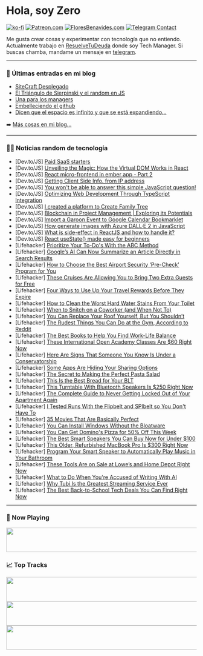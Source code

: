 # Hola, soy Zero

[![ko-fi](https://ko-fi.com/img/githubbutton_sm.svg)](https://ko-fi.com/J3J4N0LUK)
[![Patreon.com](https://img.shields.io/endpoint.svg?url=https%3A%2F%2Fshieldsio-patreon.vercel.app%2Fapi%3Fusername%3Dzerodragon%26type%3Dpatrons&style=for-the-badge)](https://patreon.com/zerodragon)
[![FloresBenavides.com](https://img.shields.io/website?down_message=oops&label=MiBlog&style=for-the-badge&up_message=online&url=https%3A%2F%2Ffloresbenavides.com)](https://floresbenavides.com)
[![Telegram Contact](https://img.shields.io/badge/escr%C3%ADbeme-ZeroDragon-%2326A5E4?style=for-the-badge&logo=telegram)](https://t.me/zerodragon)

Me gusta crear cosas y experimentar con tecnología que no entiendo.
Actualmente trabajo en [ResuelveTuDeuda](http://github.com/resuelve) donde soy Tech Manager.
Si buscas chamba, mandame un mensaje en [telegram](https://t.me/zerodragon).

---

### 📕 Últimas entradas en mi blog
<!-- BLOG-POST-LIST:START -->
- [SiteCraft Desplegado](https://floresbenavides.com/sitecraft-desplegado/)
- [El Triángulo de Sierpinski y el random en JS](https://floresbenavides.com/el-triangulo-de-sierpinski-y-el-random-en-js/)
- [Una para los managers](https://floresbenavides.com/una-para-los-managers/)
- [Embelleciendo el github](https://floresbenavides.com/embelleciendo-el-github/)
- [Dicen que el espacio es infinito y que se está expandiendo…](https://floresbenavides.com/dicen-que-el-espacio-es-infinito-y-que-se-esta-expandiendo/)
<!-- BLOG-POST-LIST:END -->

➡️ [Más cosas en mi blog...](https://floresbenavides.com)

---

### 👨‍💻 Noticias random de tecnología
<!-- TECH-POSTS:START -->
- [Dev.to/JS] [Paid SaaS starters](https://dev.to/marcin_codes/paid-saas-starters-3me5)
- [Dev.to/JS] [Unveiling the Magic: How the Virtual DOM Works in React](https://dev.to/crossskatee1/unveiling-the-magic-how-the-virtual-dom-works-in-react-5g84)
- [Dev.to/JS] [React micro-frontend in ember app - Part 2](https://dev.to/vinomanick/react-micro-frontend-in-ember-app-part-2-3hg8)
- [Dev.to/JS] [Getting Client Side Info. from IP address](https://dev.to/ajmal_hasan/getting-client-side-info-from-ip-address-3ej8)
- [Dev.to/JS] [You won&#39;t be able to answer this simple JavaScript question!](https://dev.to/sadeedpv/you-wont-be-able-to-answer-this-javascript-question-235i)
- [Dev.to/JS] [Optimizing Web Development Through TypeScript Integration](https://dev.to/avwerosuoghene/optimizing-web-development-through-typescript-integration-1fcd)
- [Dev.to/JS] [I created a platform to Create Family Tree](https://dev.to/brojenuel/i-created-a-platform-to-create-family-tree-693)
- [Dev.to/JS] [Blockchain in Project Management | Exploring its Potentials](https://dev.to/donnajohnson88/blockchain-in-project-management-exploring-its-potentials-38h0)
- [Dev.to/JS] [Import a Garoon Event to Google Calendar Bookmarklet](https://dev.to/ahandsel/import-a-garoon-event-to-google-calendar-bookmarklet-24g6)
- [Dev.to/JS] [How generate images with Azure DALL·E 2 in JavaScript](https://dev.to/xstefan/how-generate-images-with-azure-dalle-2-in-javascript-65i)
- [Dev.to/JS] [What is side-effect in ReactJS and how to handle it?](https://dev.to/hellonehha/what-is-side-effect-in-reactjs-and-how-to-handle-it-39j8)
- [Dev.to/JS] [React useState&lpar;&rpar; made easy for beginners](https://dev.to/ashutoshmishra/usestate-made-easy-for-beginners-58o3)
- [Lifehacker] [Prioritize Your To-Do&#39;s With the ABC Method](https://lifehacker.com/prioritize-your-to-dos-with-the-abc-method-1850738882)
- [Lifehacker] [Google’s AI Can Now Summarize an Article Directly in Search Results](https://lifehacker.com/google-s-ai-can-now-summarize-an-article-directly-in-se-1850740737)
- [Lifehacker] [How to Choose the Best Airport Security ‘Pre-Check’ Program for You](https://lifehacker.com/how-to-choose-the-best-airport-security-pre-check-pro-1849433015)
- [Lifehacker] [These Cruises Are Allowing You to Bring Two Extra Guests for Free](https://lifehacker.com/these-cruises-are-allowing-you-to-bring-two-extra-guest-1850740270)
- [Lifehacker] [Four Ways to Use Up Your Travel Rewards Before They Expire](https://lifehacker.com/best-ways-to-use-expiring-travel-rewards-1850739086)
- [Lifehacker] [How to Clean the Worst Hard Water Stains From Your Toilet](https://lifehacker.com/how-to-clean-the-worst-hard-water-stains-from-your-toil-1849184056)
- [Lifehacker] [When to Snitch on a Coworker &lpar;and When Not To&rpar;](https://lifehacker.com/when-to-snitch-on-a-coworker-and-when-not-to-1850739817)
- [Lifehacker] [You Can Replace Your Roof Yourself, But You Shouldn’t](https://lifehacker.com/you-can-replace-your-roof-yourself-but-you-shouldn-t-1850739430)
- [Lifehacker] [The Rudest Things You Can Do at the Gym, According to Reddit](https://lifehacker.com/13-of-the-worst-breaches-of-gym-etiquette-according-to-1849631579)
- [Lifehacker] [The Best Books to Help You Find Work-Life Balance](https://lifehacker.com/the-best-books-to-help-you-find-work-life-balance-1850739067)
- [Lifehacker] [These International Open Academy Classes Are $60 Right Now](https://lifehacker.com/these-international-open-academy-classes-are-60-right-1850729932)
- [Lifehacker] [Here Are Signs That Someone You Know Is Under a Conservatorship](https://lifehacker.com/here-are-signs-that-someone-you-know-is-under-a-conserv-1850739532)
- [Lifehacker] [Some Apps Are Hiding Your Sharing Options](https://lifehacker.com/some-apps-are-hiding-your-sharing-options-1850739204)
- [Lifehacker] [The Secret to Making the Perfect Pasta Salad](https://lifehacker.com/imperfect-pasta-is-the-secret-to-perfect-pasta-salad-1834981171)
- [Lifehacker] [This Is the Best Bread for Your BLT](https://lifehacker.com/this-is-the-best-bread-for-your-blt-1850739394)
- [Lifehacker] [This Turntable With Bluetooth Speakers Is $250 Right Now](https://lifehacker.com/this-turntable-with-bluetooth-speakers-is-250-right-no-1850730056)
- [Lifehacker] [The Complete Guide to Never Getting Locked Out of Your Apartment Again](https://lifehacker.com/how-to-never-get-locked-out-of-your-apartment-again-1849146996)
- [Lifehacker] [I Tested Runs With the Flipbelt and SPIbelt so You Don&#39;t Have To](https://lifehacker.com/i-tested-runs-with-the-flipbelt-and-spibelt-so-you-dont-1850737029)
- [Lifehacker] [35 Movies That Are Basically Perfect](https://lifehacker.com/30-movies-that-are-basically-perfect-1848244337)
- [Lifehacker] [You Can Install Windows Without the Bloatware](https://lifehacker.com/you-can-install-windows-without-the-bloatware-1850738765)
- [Lifehacker] [You Can Get Domino&#39;s Pizza for 50% Off This Week](https://lifehacker.com/you-can-get-dominos-pizza-for-50-off-this-week-1850738837)
- [Lifehacker] [The Best Smart Speakers You Can Buy Now for Under $100](https://lifehacker.com/5-smart-speakers-you-can-buy-now-for-under-100-1849912921)
- [Lifehacker] [This Older, Refurbished MacBook Pro Is $300 Right Now](https://lifehacker.com/this-older-refurbished-macbook-pro-is-300-right-now-1850730080)
- [Lifehacker] [Program Your Smart Speaker to Automatically Play Music in Your Bathroom](https://lifehacker.com/program-your-smart-speaker-to-automatically-play-music-1850738085)
- [Lifehacker] [These Tools Are on Sale at Lowe’s and Home Depot Right Now](https://lifehacker.com/these-tools-are-on-sale-at-lowe-s-and-home-depot-right-1850738105)
- [Lifehacker] [What to Do When You&#39;re Accused of Writing With AI](https://lifehacker.com/what-to-do-when-youre-accused-of-writing-with-ai-1850738025)
- [Lifehacker] [Why Tubi Is the Greatest Streaming Service Ever](https://lifehacker.com/what-is-tubi-and-how-to-watch-it-free-1850736811)
- [Lifehacker] [The Best Back-to-School Tech Deals You Can Find Right Now](https://lifehacker.com/the-best-back-to-school-tech-deals-you-can-find-right-n-1850736643)<!-- TECH-POSTS:END -->

---

### 🎵 Now Playing
<a href="https://spotify-now-playing-dun.vercel.app/now-playing?open"><img src="https://spotify-now-playing-dun.vercel.app/now-playing" width="540" height="64"></a>

### 📈 Top Tracks
<a href="https://spotify-now-playing-dun.vercel.app/top-tracks?i=1&open"><img src="https://spotify-now-playing-dun.vercel.app/top-tracks?i=1" width="540" height="64"></a>
<a href="https://spotify-now-playing-dun.vercel.app/top-tracks?i=2&open"><img src="https://spotify-now-playing-dun.vercel.app/top-tracks?i=2" width="540" height="64"></a>
<a href="https://spotify-now-playing-dun.vercel.app/top-tracks?i=3&open"><img src="https://spotify-now-playing-dun.vercel.app/top-tracks?i=3" width="540" height="64"></a>
